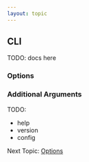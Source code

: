 ```yaml
---
layout: topic
---
```

## CLI
TODO: docs here

### Options

### Additional Arguments

TODO:
  - help
  - version
  - config

Next Topic: [Options](options)
